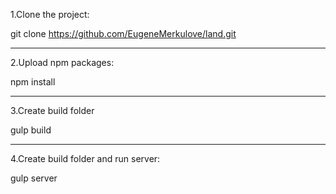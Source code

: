 1.Clone the project: 

git clone <https://github.com/EugeneMerkulove/land.git>
<hr>
2.Upload npm packages:

npm install
<hr>
3.Create build folder

gulp build
<hr>
4.Create build folder and run server:

gulp server